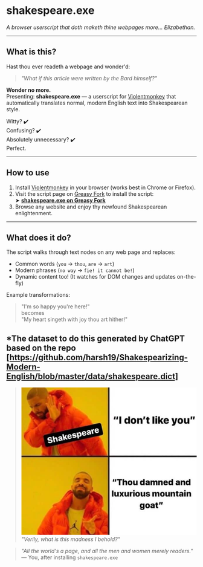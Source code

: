 # shakespeare.exe

*A browser userscript that doth maketh thine webpages more... Elizabethan.*

---

## What is this?

Hast thou ever readeth a webpage and wonder'd:

> *"What if this article were written by the Bard himself?"*

**Wonder no more.**  
Presenting: **shakespeare.exe** — a userscript for [Violentmonkey](https://violentmonkey.github.io/) that automatically translates normal, modern English text into Shakespearean style.

Witty? ✔️  
Confusing? ✔️  
Absolutely unnecessary? ✔️  
Perfect.

---

## How to use

1. Install [Violentmonkey](https://violentmonkey.github.io/) in your browser (works best in Chrome or Firefox).
2. Visit the script page on [Greasy Fork](https://greasyfork.org/) to install the script:  
   ➤ **[shakespeare.exe on Greasy Fork](....)**
3. Browse any website and enjoy thy newfound Shakespearean enlightenment.

---

## What does it do?

The script walks through text nodes on any web page and replaces:

- Common words (`you` → `thou`, `are` → `art`)
- Modern phrases (`no way` → `fie! it cannot be!`)
- Dynamic content too! (It watches for DOM changes and updates on-the-fly)

Example transformations:

> "I'm so happy you're here!"  
> becomes  
> "My heart singeth with joy thou art hither!"

*The dataset to do this generated by ChatGPT based on the repo [https://github.com/harsh19/Shakespearizing-Modern-English/blob/master/data/shakespeare.dict]
---

> ![shookspeare](meme.jpg)  
> *"Verily, what is this madness I behold?"*



> _"All the world's a page, and all the men and women merely readers."_  
> — You, after installing `shakespeare.exe`
